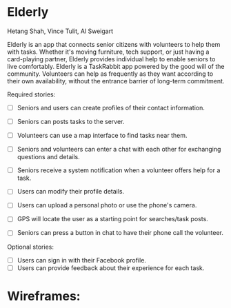 # Elderly

Hetang Shah, Vince Tulit, Al Sweigart

Elderly is an app that connects senior citizens with volunteers to help them with tasks. Whether it's moving furniture, tech support, or just having a card-playing partner, Elderly provides individual help to enable seniors to live comfortably. Elderly is a TaskRabbit app powered by the good will of the community. Volunteers can help as frequently as they want according to their own availability, without the entrance barrier of long-term commitment.

Required stories:

 * [ ] Seniors and users can create profiles of their contact information.
 * [ ] Seniors can posts tasks to the server.
 * [ ] Volunteers can use a map interface to find tasks near them.
 * [ ] Seniors and volunteers can enter a chat with each other for exchanging questions and details.
 * [ ] Seniors receive a system notification when a volunteer offers help for a task.
 * [ ] Users can modify their profile details.
 * [ ] Users can upload a personal photo or use the phone's camera.
 * [ ] GPS will locate the user as a starting point for searches/task posts.
 * [ ] Seniors can press a button in chat to have their phone call the volunteer.


Optional stories:

 * [ ] Users can sign in with their Facebook profile.
 * [ ] Users can provide feedback about their experience for each task.

# Wireframes:
